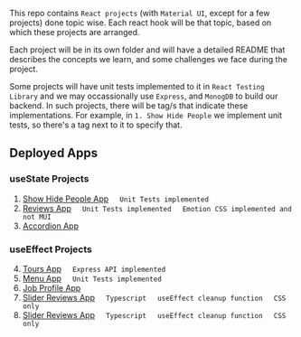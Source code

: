 This repo contains `React projects` (with `Material UI`, except for a few projects) done topic wise. Each react hook will be that topic, based on which these projects are arranged.

Each project will be in its own folder and will have a detailed README that describes the concepts we learn, and some challenges we face during the project.

Some projects will have unit tests implemented to it in `React Testing Library` and we may occassionally use `Express`, and `MonogDB` to build our backend. In such projects, there will be tag/s that indicate these implementations. For example, in `1. Show Hide People` we implement unit tests, so there's a tag next to it to specify that.

## Deployed Apps

### useState Projects

1. [Show Hide People App](https://1-show-hide-people-app.netlify.app/) &nbsp; &nbsp; `Unit Tests implemented`
2. [Reviews App](https://2-reviews-app.netlify.app/) &nbsp; &nbsp; `Unit Tests implemented` &nbsp; &nbsp; `Emotion CSS implemented and not MUI`
3. [Accordion App](https://4-accordion-questions-app.netlify.app/)

### useEffect Projects

4. [Tours App](https://3-tours-app.netlify.app/) &nbsp; &nbsp; `Express API implemented`
5. [Menu App](https://5-menu-app.netlify.app/) &nbsp; &nbsp; `Unit Tests implemented`
6. [Job Profile App](https://6-job-profile-app.netlify.app/)
7. [Slider Reviews App](https://7-review-slider.netlify.app/) &nbsp; &nbsp; `Typescript` &nbsp; &nbsp; `useEffect cleanup function` &nbsp; &nbsp; `CSS only`
8. [Slider Reviews App](https://7-review-slider.netlify.app/) &nbsp; &nbsp; `Typescript` &nbsp; &nbsp; `useEffect cleanup function` &nbsp; &nbsp; `CSS only`
